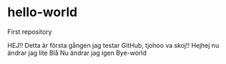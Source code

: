 # hello-world
First repository

HEJ!! Detta är första gången jag testar GitHub, tjohoo va skoj!!
Hejhej nu ändrar jag lite
Blå
Nu ändrar jag igen
Bye-world
